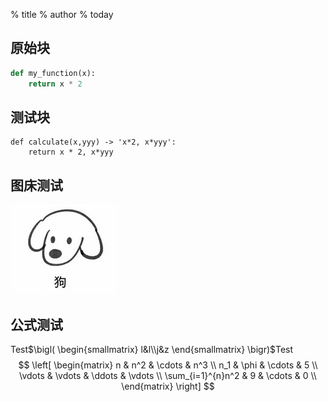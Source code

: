 % title
% author
% today

## 原始块

```python
def my_function(x):
    return x * 2
```

## 测试块

```python-interactive
def calculate(x,yyy) -> 'x*2, x*yyy':
    return x * 2, x*yyy
```
## 图床测试

![狗](https://raw.githubusercontent.com/air391/img-hosting/main/img20240324161438.png)

## 公式测试
Test$\bigl(
    \begin{smallmatrix}
		l&l\\j&z
	\end{smallmatrix}
\bigr)$Test
$$
\left[
\begin{matrix}
 n      & n^2      & \cdots & n^3      \\
 n_1      & \phi      & \cdots & 5      \\
 \vdots & \vdots & \ddots & \vdots \\
 \sum_{i=1}^{n}n^2      & 9      & \cdots & 0      \\
\end{matrix}
\right]
$$